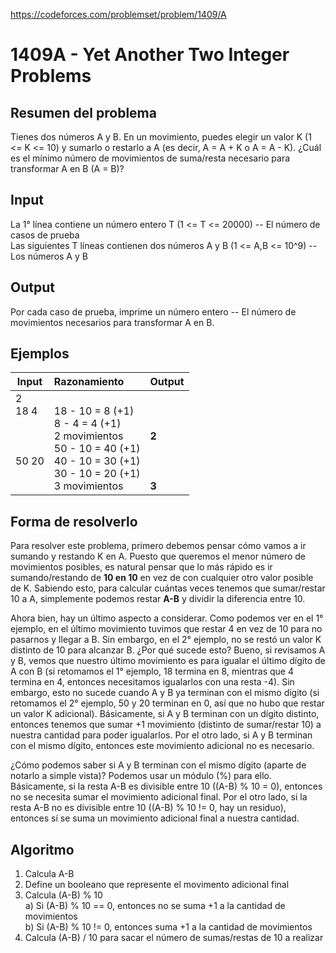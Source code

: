 https://codeforces.com/problemset/problem/1409/A

# 1409A - Yet Another Two Integer Problems

## Resumen del problema
Tienes dos números A y B. En un movimiento, puedes elegir un valor K (1 <= K <= 10) y sumarlo o restarlo a A (es decir, A = A + K o A = A - K). 
¿Cuál es el mínimo número de movimientos de suma/resta necesario para transformar A en B (A = B)?

## Input
La 1° línea contiene un número entero T (1 <= T <= 20000) -- El número de casos de prueba \
Las siguientes T líneas contienen dos números A y B (1 <= A,B <= 10^9) -- Los números A y B

## Output
Por cada caso de prueba, imprime un número entero -- El número de movimientos necesarios para transformar A en B.

## Ejemplos
| Input             | Razonamiento  | Output    |
| ----------------- | :------------ | --------- |
| 2 <br> 18 4 <br><br><br><br> 50 20 <br><br><br> | <br> 18 - 10 = 8 (+1) <br> 8 - 4 = 4 (+1) <br> 2 movimientos <br> 50 - 10 = 40 (+1) <br> 40 - 10 = 30 (+1) <br> 30 - 10 = 20 (+1) <br> 3 movimientos | <br><br><br> **2** <br><br><br><br> **3** |

## Forma de resolverlo
Para resolver este problema, primero debemos pensar cómo vamos a ir sumando y restando K en A. Puesto que queremos el menor número de movimientos posibles, es natural pensar que lo más rápido es ir sumando/restando de **10 en 10** en vez de con cualquier otro valor posible de K. Sabiendo esto, para calcular cuántas veces tenemos que sumar/restar 10 a A, simplemente podemos restar **A-B** y dividir la diferencia entre 10.

Ahora bien, hay un último aspecto a considerar. Como podemos ver en el 1° ejemplo, en el último movimiento tuvimos que restar 4 en vez de 10 para no pasarnos y llegar a B. Sin embargo, en el 2° ejemplo, no se restó un valor K distinto de 10 para alcanzar B. ¿Por qué sucede esto? Bueno, si revisamos A y B, vemos que nuestro último movimiento es para igualar el último dígito de A con B (si retomamos el 1° ejemplo, 18 termina en 8, mientras que 4 termina en 4, entonces necesitamos igualarlos con una resta -4). Sin embargo, esto no sucede cuando A y B ya terminan con el mismo dígito (si retomamos el 2° ejemplo, 50 y 20 terminan en 0, así que no hubo que restar un valor K adicional). Básicamente, si A y B terminan con un dígito distinto, entonces tenemos que sumar +1 movimiento (distinto de sumar/restar 10) a nuestra cantidad para poder igualarlos. Por el otro lado, si A y B terminan con el mismo dígito, entonces este movimiento adicional no es necesario. 

¿Cómo podemos saber si A y B terminan con el mismo dígito (aparte de notarlo a simple vista)? Podemos usar un módulo (%) para ello. Básicamente, si la resta A-B es divisible entre 10 ((A-B) % 10 = 0), entonces no se necesita sumar el movimiento adicional final. Por el otro lado, si la resta A-B no es divisible entre 10 ((A-B) % 10 != 0, hay un residuo), entonces sí se suma un movimiento adicional final a nuestra cantidad.

## Algoritmo
1) Calcula A-B
2) Define un booleano que represente el movimento adicional final
3) Calcula (A-B) % 10 \
a) Si (A-B) % 10 == 0, entonces no se suma +1 a la cantidad de movimientos \
b) Si (A-B) % 10 != 0, entonces suma +1 a la cantidad de movimientos
4) Calcula (A-B) / 10 para sacar el número de sumas/restas de 10 a realizar
